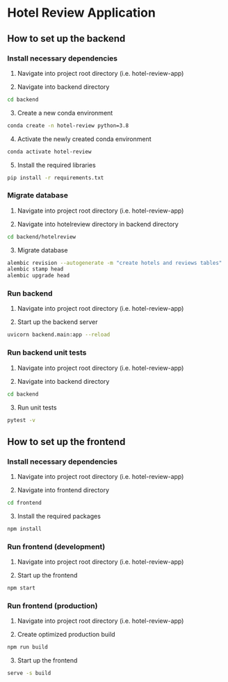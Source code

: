 # Hotel Review Application

## How to set up the backend

### Install necessary dependencies

1. Navigate into project root directory (i.e. hotel-review-app)

2. Navigate into backend directory
```sh
cd backend
```

3. Create a new conda environment
```sh
conda create -n hotel-review python=3.8
```

4. Activate the newly created conda environment
```sh
conda activate hotel-review
```

5. Install the required libraries
```sh
pip install -r requirements.txt
```

### Migrate database

1. Navigate into project root directory (i.e. hotel-review-app)

2. Navigate into hotelreview directory in backend directory
```sh
cd backend/hotelreview
```

3. Migrate database
```sh
alembic revision --autogenerate -m "create hotels and reviews tables"
alembic stamp head
alembic upgrade head
```

### Run backend

1. Navigate into project root directory (i.e. hotel-review-app)

2. Start up the backend server
```sh
uvicorn backend.main:app --reload
```

### Run backend unit tests

1. Navigate into project root directory (i.e. hotel-review-app)

2. Navigate into backend directory
```sh
cd backend
```

3. Run unit tests
```sh
pytest -v
```

## How to set up the frontend

### Install necessary dependencies

1. Navigate into project root directory (i.e. hotel-review-app)

2. Navigate into frontend directory
```sh
cd frontend
```

3. Install the required packages
```sh
npm install
```

### Run frontend (development)

1. Navigate into project root directory (i.e. hotel-review-app)

2. Start up the frontend
```sh
npm start
```

### Run frontend (production)

1. Navigate into project root directory (i.e. hotel-review-app)

2. Create optimized production build
```sh
npm run build
```

3. Start up the frontend
```sh
serve -s build
```